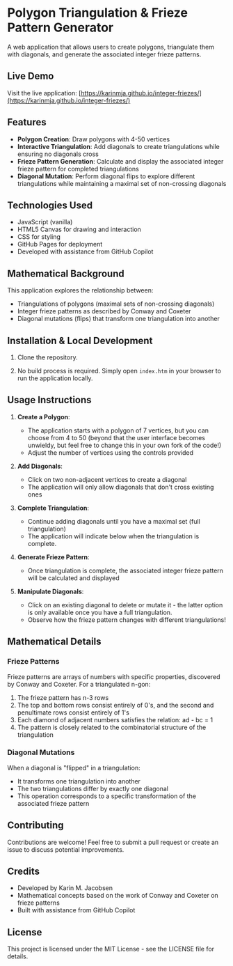 # Polygon Triangulation & Frieze Pattern Generator

A web application that allows users to create polygons, triangulate them with diagonals, and generate the associated integer frieze patterns.


## Live Demo

Visit the live application: [https://karinmja.github.io/integer-friezes/](https://karinmja.github.io/integer-friezes/)

## Features

- **Polygon Creation**: Draw polygons with 4-50 vertices
- **Interactive Triangulation**: Add diagonals to create triangulations while ensuring no diagonals cross
- **Frieze Pattern Generation**: Calculate and display the associated integer frieze pattern for completed triangulations
- **Diagonal Mutation**: Perform diagonal flips to explore different triangulations while maintaining a maximal set of non-crossing diagonals

## Technologies Used

- JavaScript (vanilla)
- HTML5 Canvas for drawing and interaction
- CSS for styling
- GitHub Pages for deployment
- Developed with assistance from GitHub Copilot

## Mathematical Background

This application explores the relationship between:
- Triangulations of polygons (maximal sets of non-crossing diagonals)
- Integer frieze patterns as described by Conway and Coxeter
- Diagonal mutations (flips) that transform one triangulation into another

## Installation & Local Development

1. Clone the repository.

2. No build process is required. Simply open `index.htm` in your browser to run the application locally.

## Usage Instructions

1. **Create a Polygon**:
   - The application starts with a polygon of 7 vertices, but you can choose from 4 to 50 (beyond that the user interface becomes unwieldy, but feel free to change this in your own fork of the code!)
   - Adjust the number of vertices using the controls provided
   
2. **Add Diagonals**:
   - Click on two non-adjacent vertices to create a diagonal
   - The application will only allow diagonals that don't cross existing ones
   
3. **Complete Triangulation**:
   - Continue adding diagonals until you have a maximal set (full triangulation)
   - The application will indicate below when the triangulation is complete.
   
4. **Generate Frieze Pattern**:
   - Once triangulation is complete, the associated integer frieze pattern will be calculated and displayed
   
5. **Manipulate Diagonals**:
   - Click on an existing diagonal to delete or mutate it - the latter option is only available once you have a full triangulation.
   - Observe how the frieze pattern changes with different triangulations!

## Mathematical Details

### Frieze Patterns

Frieze patterns are arrays of numbers with specific properties, discovered by Conway and Coxeter. For a triangulated n-gon:

1. The frieze pattern has n-3 rows
2. The top and bottom rows consist entirely of 0's, and the second and penultimate rows consist entirely of 1's
3. Each diamond of adjacent numbers satisfies the relation: ad - bc = 1
4. The pattern is closely related to the combinatorial structure of the triangulation

### Diagonal Mutations

When a diagonal is "flipped" in a triangulation:
- It transforms one triangulation into another
- The two triangulations differ by exactly one diagonal
- This operation corresponds to a specific transformation of the associated frieze pattern

## Contributing

Contributions are welcome! Feel free to submit a pull request or create an issue to discuss potential improvements.

## Credits

- Developed by Karin M. Jacobsen
- Mathematical concepts based on the work of Conway and Coxeter on frieze patterns
- Built with assistance from GitHub Copilot

## License

This project is licensed under the MIT License - see the LICENSE file for details.
